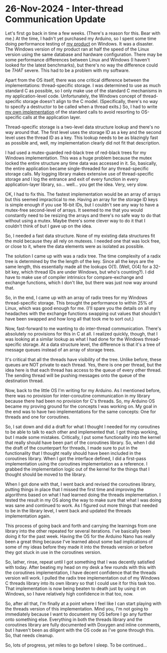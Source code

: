 # 26-Nov-2024 - Inter-thread Communication Update

Let's first go back in time a few weeks.  (There's a reason for this.  Bear with me.)  At the time, I hadn't yet purchased my Arduino, so I spent some time doing performance testing of [my product](https://skymond.io) on Windows.  It was a disaster.  The Windows version of my product ran at half the speed of the Linux version using the same database and hardware configuration.  There may be some performance differences between Linux and Windows (I haven't looked for the latest benchmarks), but there's no way the difference could be *THAT* severe.  This had to be a problem with my software.

Apart from the OS itself, there was one critical difference between the implementations:  thread-specific storage.  I was determined to use as much standard C as possible, so I only make use of the standard C mechanisms in my application-level code.  Unfortunately, the Windows concept of thread-specific storage doesn't align to the C model.  (Specifically, there's no way to specify a destructor to be called when a thread exits.)  So, I had to write [my own implementation](https://github.com/james-card/cthreads) of the standard calls to avoid resorting to OS-specific calls at the application layer.

Thread-specific storage is a two-level data structure lookup and there's no way around that.  The first level uses the storage ID as a key and the second level uses the thread ID as a key.  This lookup needs to be as blazingly fast as possible and, well, my implementation clearly did not fit that description.

I had used a mutex-guarded red-black tree of red-black trees for my Windows implementation.  This was a huge problem because the mutex locked the entire structure any time data was accessed in it.  So, basically, the entire application became single-threaded for any thread-specific storage calls.  My logging library makes extensive use of thread-specific storage and I log the entrance and exit of every function in every application-layer library, so... well... you get the idea.  Very, very slow.

OK, I had to fix this.  The fastest implementation would be an array of arrays but this seemed impractical to me.  Having an array for the storage ID keys is simple enough if you use 16-bit IDs, but I couldn't see any way to have a mutex-free second-level of arrays.  It seemed to me that you would constantly need to be resizing the arrays and there's no safe way to do that without using a mutex.  Maybe there's some clever way to do it that I couldn't think of but I gave up on the idea.

So, I needed a fast data structure.  None of my existing data structures fit the mold because they all rely on mutexes.  I needed one that was lock free, or close to it, where the data elements were as isolated as possible.

The solution I came up with was a radix tree.  The time complexity of a radix tree is determined by the the length of the key.  Since all the keys are the same length, this essentially made all the lookups O(1).  (Well, O(4) for a 32-bit key, which thread IDs are under Windows, but who's counting?).  I did have to make use of compiler intrinsics for compare-exchange and exchange functions, which I don't like, but there was just now way around that.

So, in the end, I came up with an array of radix trees for my Windows thread-specific storage.  This brought the performance to within 25% of Linux, which was good enough for me.  (I'll spare you the details on all my headaches with the exchange functions swapping out values that shouldn't have been swapped and how long all that took me to sort out.)

Now, fast-forward to me wanting to do inter-thread communication.  There's absolutely no provisions for this in C at all.  I realized quickly, though, that I was looking at a similar lookup as what I had done for the Windows thread-specific storage.  At a data structure level, the difference is that it's a tree of message queues instead of an array of storage trees.

It's critical that all the threads have visibility of the tree.  Unlike before, these queues are NOT private to each thread.  Yes, there is one per thread, but the idea here is that each thread has access to the queue of every other thread.  The sending thread will be pushing messages onto the queue of the destination thread.

Now, back to the little OS I'm writing for my Arduino.  As I mentioned before, there was no provision for inter-coroutine communication in my library because there had been no provision for C's threads.  So, my Arduino OS became my proving ground for the concepts I was working on.  My goal in the end was to have two implementations for the same concepts:  One for threads and one for coroutines.

So, I sat down and did a draft for what I thought I needed for my coroutines to be able to talk to each other and implemented that.  I got things working, but I made some mistakes.  Critically, I put some functionality into the kernel that really should have been part of the coroutines library.  So, when I did the draft of the counterpart for threads, I made sure to put in the functionality that I thought really should have been included in the coroutines library.  When I got the interface defined, I did a first-pass implementation using the coroutines implementation as a reference.  I grabbed the implementation logic out of the kernel for the things that I thought should be moved to the library.

When I got done with that, I went back and revised the coroutines library, putting things in place that I missed the first time and improving the algorithms based on what I had learned doing the threads implementation.  I tested the result in my OS along the way to make sure that what I was doing was sane and continued to work.  As I figured out more things that needed to be in the library level, I went back and updated the threads implementation again.

This process of going back and forth and carrying the learnings from one library into the other repeated for several iterations.  I've basically been doing it for the past week.  Having the OS for the Arduino Nano has really been a great thing because I've learned about some bad implications of some of my ideas before they made it into the threads version or before they got stuck in use in the coroutines version.

So, lather, rinse, repeat until I got something that I was decently satisfied with today.  After beating my head on my desk a few rounds with this with the coroutines implementation, I have decent confidence that the threads version will work.  I pulled the radix tree implementation out of my Windows C threads library into its own library so that I could use it for this task too.  That implementation is now being beaten to death just by using it on Windows, so I have relatively high confidence in that too, now.

So, after all that, I'm finally at a point where I feel like I can start playing with the threads version of this implementation.  Mind you, I'm not going to immediately because I want to document my OS before I go any further onto something else.  Everything in both the threads library and the coroutines library are fully documented with Doxygen and inline comments, but I haven't been as diligent with the OS code as I've gone through this.  So, that needs cleanup.

So, lots of progress, yet miles to go before I sleep.  To be continued...
